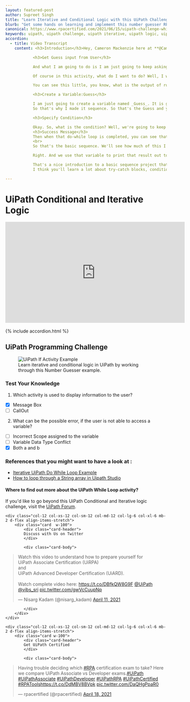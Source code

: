 ```yaml
---
layout: featured-post
author: Supreet Singh
title: "Learn Iterative and Conditional Logic with this UiPath Challenge"
blurb: "Get some hands on learning and implement this number guesser RPA Challenge project and learn iterative and conditional UiPath logic."
canonical: https://www.rpacertified.com/2021/06/15/uipath-challenge-while-if-loops.html
keywords: uipath, uipath challenge, uipath iterative, uipath logic, uipath conditionals, rpa developer, rpa programming
accordion: 
  - title: Video Transcript
    content: <h3>Introduction</h3>Hey, Cameron Mackenzie here at **@CameronMcnz** on Twitter and I wanted to talk to you about do while loops and UiPath. So, to start this project off, I am going to create a new process and then call it the number guessing game, little blank process there and as soon as the project is created, I am going to click on this button to open the _main workflow_.<br>

            <h3>Get Guess input from User</h3> 

            And what I am going to do is I am just going to keep asking a user, hey, pick a number between one and 10 until they have picked the number 5. In order to do an activity like that, where somebody keeps doing something until a condition is achieved your best to use a do while activity. So, I have gone into the workflow control and do while section and added this activity here.<br>

            Of course in this activity, what do I want to do? Well, I want to keep asking the user to _pick a number between 1 and 10_ and so in order to ask for input, what you need is you need to go into the system area into dialogues and you can find the input dialogue.Now with the input dialogue, let me say, say something like, in quotes, and then in quotes, again, make sure this is all in quotes. This is going to have a little dialogue boxes to say, pick a number between 1 and 10 and then that is the title and then it is actually going to say in the dialog box, “What's the number?”. Now, when this runs, it can take the input that the user types in and store it as a **variable**.

            You can see this little, you know, what is the output of running this input dialogue box. Well, it is, uh, the information somebody typed in which we can store as a variable. Now, in order to store variables, you need to actually declare them. So, there's this little variables tab down here. You can see _imports, arguments, and variables_ down here.<br>

            <h3>Create a Variable:Guess</h3>

            I am just going to create a variable named _Guess_. It is going to be of type always we'll make it of type int the scope will be for the entire sequence and so that's the sequence. So, if we make it _Sequence scope_, the variable is available inside the sequence to do while, the body, if you make it, um, you know, less general, you know, you might not be able to use the variable in different parts of the sequence.
            So that's why I made it sequence. So that's the Guess and you can see right here in that input dialogue box, the result of somebody's interacting with that dialog box and typing, something in is the initialization or setting of that variable. So, when somebody types something into the dialog box, it's going to update this variable Guess.

            <h3>Specify Condition</h3>

            Okay. So, what is the condition? Well, we're going to keep running this **do-while** loop until they've picked the right number. So, we'll keep doing it while they've got the wrong number and so that would be something like Guess is not equal to, 5, right? Because we're just going to say _5 is the magic number_.<br>
            <h3>Success Message</h3>
            Then when that do-while loop is completed, you can see that sort of the scope of the do while loop there. I want to do another activity in this case. I just want to say to them, Hey, 'You guessed the right number'. So, I'll add an _Activity_ here or I can add this message box activity. Another way you can do this, as you can find the message box here and just add this on top and what we can do here is we can say, _‘You picked the right number! It was’_, and then you can do something like 5 and there we go pick the right number, you know, I guess we could do it was and then plus their Guess. Right. Cause they've guessed it correctly. So I can say guess.toString and that gives you a bit of an idea of how you can append sort of a variable to an output message there and that's the whole thing.
            <br>
            So that's the basic sequence. We'll see how much of this I can get on the screen all at once lower that there's the sequence, we say during the sequence we had to do a do-while loop inside this while loop, we asked the number, keep picking a number between 1 and 10. Yeah. If they guessed the number 5, we say, hey, you picked it.

            Right. And we use that variable to print that result out to them. Okay. I think that all looks good. Double check that you've _initialized that variable_ and so that looks good. Make sure it's declared down here, Guess and Guess. And when this is done, I can actually run the file and you can see it says what's the number and I'll say 1 and it comes back again. We'll say 6and it comes back again, and I'll say 3 and it comes back again and I say 5. And then finally it says ‘You picked the right number! It was 5’. I click OK. Then the application completes and there you go.<br><br>

            That's a nice introduction to a basic sequence project that uses workflow and there you go. That's the ins and outs of a do while loop. Now stick around. I'm actually going to enhance this little number guesser application with some conditional statements and a couple of other variables. So please follow along.
            I think you'll learn a lot about try-catch blocks, conditional statements, if then else's and all those other things, it'll make you a great UiPath programmer. Anyways, if you want to learn more head over to the server side.com where I’m the editor in chief, if you're interested in my personal antics, you can follow me on Twitter @CameronMcnz and subscribe on YouTube.

---
```


# UiPath Conditional and Iterative Logic

<div class="embed-responsive embed-responsive-16by9">
<iframe src="https://www.youtube.com/embed/CGuAo2NM2Zk" allow="accelerometer; autoplay; clipboard-write; encrypted-media; gyroscope; picture-in-picture" allowfullscreen="" width="560" height="315" frameborder="0"></iframe>
</div>
<br/>
{% include accordion.html %}

## UiPath Programming Challenge

<figure class="figure">
  <img src="https://aws1.discourse-cdn.com/uipath/original/3X/5/2/52068a4ad8a86d37406e09322cc499392c6c59da.jpeg" alt="UiPath If Activity Example" class="img-fluid mx-auto d-block img-thumbnail rounded ">
  <figcaption class="figure-caption">Learn iterative and conditional logic in UiPath by working through this Number Guesser example.</figcaption>
</figure>

### Test Your Knowledge


1. Which activity is used to display information to the user?
- [x] Message Box
- [ ] CallOut

2. What can be the possible error, if the user is not able to access a variable?
- [ ] Incorrect Scope assigned to the variable
- [ ] Variable Data Type Conflict 
- [x] Both a and b

### References that you might want to have a look at :
*  <a href="https://www.rpacertified.com/2021/06/15/do-while-uipath-tutorial.html"> Iterative UiPath Do While Loop Example </a>
*  <a href="https://www.rpacertified.com/2020/09/09/flow-activity-to-interate2.html"> How to loop through a String array in Uipath Studio </a>

#### Where to find out more about the UiPath While Loop activity?

If you'd like to go beyond this UiPath Conditional and Iterative logic challenge, visit the <a href="https://forum.uipath.com/t/uipath-iterative-and-conditional-logic-example/322968">UiPath Forum</a>.

<div class="row">
	
    <div class="col-12 col-xs-12 col-sm-12 col-md-12 col-lg-6 col-xl-6 mb-2 d-flex align-items-stretch">
        <div class="card  w-100">
            <div class="card-header">
            Discuss with Us on Twitter
            </div>

            <div class="card-body">
<!-- **************************** -->       


<blockquote class="twitter-tweet"><p lang="en" dir="ltr">Watch this video to understand how to prepare yourself for <br>UiPath Associate Certification (UiRPA) <br>and <br>UiPath Advanced Developer Certification (UiARD).<br><br>Watch complete video here: <a href="https://t.co/DBfkQW8G9F">https://t.co/DBfkQW8G9F</a> <a href="https://twitter.com/UiPath?ref_src=twsrc%5Etfw">@UiPath</a> <a href="https://twitter.com/vibs_sri?ref_src=twsrc%5Etfw">@vibs_sri</a> <a href="https://t.co/gwVcCuupNp">pic.twitter.com/gwVcCuupNp</a></p>&mdash; Nisarg Kadam (@nisarg_kadam) <a href="https://twitter.com/nisarg_kadam/status/1381253771125161985?ref_src=twsrc%5Etfw">April 11, 2021</a></blockquote> <script async src="https://platform.twitter.com/widgets.js" charset="utf-8"></script> 



<!-- **************************** -->   
            
            
            </div>
        </div>
    </div>
	
	<div class="col-12 col-xs-12 col-sm-12 col-md-12 col-lg-6 col-xl-6 mb-2 d-flex align-items-stretch">
        <div class="card w-100">
            <div class="card-header">
            Get UiPath Certified
            </div>

            <div class="card-body">
<blockquote class="twitter-tweet"><p lang="en" dir="ltr">Having trouble deciding which <a href="https://twitter.com/hashtag/RPA?src=hash&amp;ref_src=twsrc%5Etfw">#RPA</a> certification exam to take? Here we compare UiPath Associate vs Developer exams.<a href="https://twitter.com/hashtag/UiPath?src=hash&amp;ref_src=twsrc%5Etfw">#UiPath</a> <a href="https://twitter.com/hashtag/UiPathAssociate?src=hash&amp;ref_src=twsrc%5Etfw">#UiPathAssociate</a> <a href="https://twitter.com/hashtag/UiPathDeveloper?src=hash&amp;ref_src=twsrc%5Etfw">#UiPathDeveloper</a> <a href="https://twitter.com/hashtag/UiPathRPA?src=hash&amp;ref_src=twsrc%5Etfw">#UiPathRPA</a> <a href="https://twitter.com/hashtag/UiPathCertified?src=hash&amp;ref_src=twsrc%5Etfw">#UiPathCertified</a> <a href="https://twitter.com/hashtag/RPATools?src=hash&amp;ref_src=twsrc%5Etfw">#RPATools</a><a href="https://t.co/DdMBV8BVpk">https://t.co/DdMBV8BVpk</a> <a href="https://t.co/DaQHgPpaR0">pic.twitter.com/DaQHgPpaR0</a></p>&mdash; rpacertified (@rpacertified) <a href="https://twitter.com/rpacertified/status/1383851087157858304?ref_src=twsrc%5Etfw">April 18, 2021</a></blockquote> <script async src="https://platform.twitter.com/widgets.js" charset="utf-8"></script> 
            </div>
        </div>
    </div>
	
</div>
